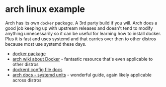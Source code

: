 # arch linux example

Arch has its own `docker` package. A 3rd party build if you will. Arch does a good job keeping up with upstream releases and doesn't tend to modify anything unnecessarily so it can be useful for learning how to install docker. Plus it is fast and uses systemd and that carries over then to other distros because most use systemd these days. 
 
- [docker package](https://archlinux.org/packages/community/x86_64/docker/)
- [arch wiki about Docker](https://wiki.archlinux.org/index.php/Docker) - fantastic resource that's even applicable to other distros
- [dockerd config file docs](https://docs.docker.com/engine/reference/commandline/dockerd/#daemon-configuration-file)
- [arch docs - systemd units](https://wiki.archlinux.org/index.php/Systemd#Using_units) - wonderful guide, again likely applicable across distros
